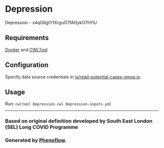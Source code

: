 # Depression

Depression - x4qG6gIY1XrguO7fAOykO7hYlU

## Requirements

[Docker](https://docs.docker.com/install/) and [CWLTool](https://github.com/common-workflow-language/cwltool#install)

## Configuration

Specify data source credentials in [js/read-potential-cases-omop.js](js/read-potential-cases-omop.js).

## Usage

Run: `cwltool Depression.cwl Depression-inputs.yml`

***

### Based on original definition developed by South East London (SEL) Long COVID Programme
### Generated by [Phenoflow](https://kclhi.org/phenoflow).
